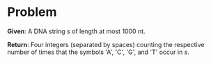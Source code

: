 # Problem

**Given**: A DNA string *s* of length at most 1000 nt.

**Return**: Four integers (separated by spaces) counting the respective number
of times that the symbols 'A', 'C', 'G', and 'T' occur in *s*.
